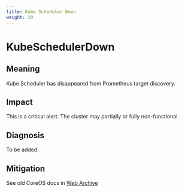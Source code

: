```yaml
---
title: Kube Scheduler Down
weight: 20
---
```


# KubeSchedulerDown

## Meaning

Kube Scheduler has disappeared from Prometheus target discovery.

## Impact

This is a critical alert. The cluster may partially or fully non-functional.

## Diagnosis

To be added.

## Mitigation

See old CoreOS docs in [Web Archive](http://web.archive.org/web/20201026205154/https://coreos.com/tectonic/docs/latest/troubleshooting/controller-recovery.html)
